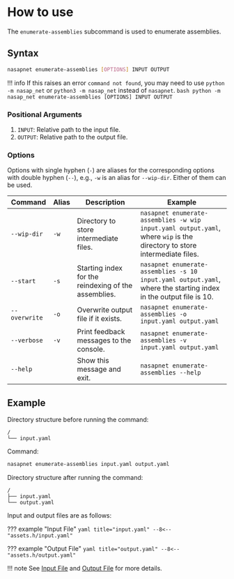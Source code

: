 # How to use

The `enumerate-assemblies` subcommand is used to enumerate assemblies.

## Syntax

```bash
nasapnet enumerate-assemblies [OPTIONS] INPUT OUTPUT
```

!!! info
    If this raises an error `command not found`, you may need to use `python -m nasap_net` or `python3 -m nasap_net` instead of `nasapnet`.
    ```bash
    python -m nasap_net enumerate-assemblies [OPTIONS] INPUT OUTPUT
    ```

### Positional Arguments
1. `INPUT`: Relative path to the input file.
2. `OUTPUT`: Relative path to the output file.

### Options
Options with single hyphen (`-`) are aliases for the corresponding options with double hyphen (`--`), e.g., `-w` is an alias for `--wip-dir`. Either of them can be used.

Command | Alias | Description | Example
--- | --- | --- | ---
`--wip-dir` | `-w` | Directory to store intermediate files. | `nasapnet enumerate-assemblies -w wip input.yaml output.yaml`, where `wip` is the directory to store intermediate files.
`--start` | `-s` | Starting index for the reindexing of the assemblies. | `nasapnet enumerate-assemblies -s 10 input.yaml output.yaml`, where the starting index in the output file is 10.
`--overwrite` | `-o` | Overwrite output file if it exists. | `nasapnet enumerate-assemblies -o input.yaml output.yaml`
`--verbose` | `-v` | Print feedback messages to the console. | `nasapnet enumerate-assemblies -v input.yaml output.yaml`
`--help` | | Show this message and exit. | `nasapnet enumerate-assemblies --help`

## Example

Directory structure before running the command:
```
/
└── input.yaml
```

Command:
```bash
nasapnet enumerate-assemblies input.yaml output.yaml
```

Directory structure after running the command:
```
/
├── input.yaml
└── output.yaml
```

Input and output files are as follows:

??? example "Input File"
    ``` yaml title="input.yaml"
    --8<-- "assets.h/input.yaml"
    ```

??? example "Output File"
    ``` yaml title="output.yaml"
    --8<-- "assets.h/output.yaml"
    ```

!!! note
    See [Input File](input.md) and [Output File](output.md) for more details.